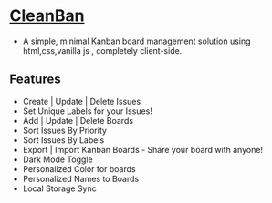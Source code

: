 
# [CleanBan](https://cleanban.saishpawar.com/)

- A simple, minimal Kanban board management solution using html,css,vanilla js , completely client-side.

## Features
- Create | Update | Delete Issues
- Set Unique Labels for your Issues!
- Add | Update | Delete Boards
- Sort Issues By Priority
- Sort Issues By Labels
- Export | Import Kanban Boards - Share your board with anyone!
- Dark Mode Toggle
- Personalized Color for boards
- Personalized Names to Boards
- Local Storage Sync
